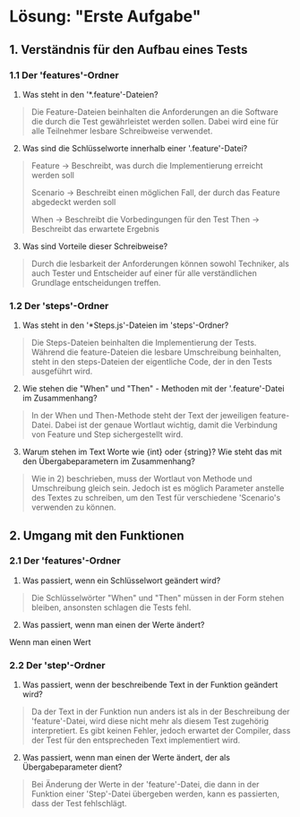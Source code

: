 # Lösung: "Erste Aufgabe"

## 1. Verständnis für den Aufbau eines Tests

### 1.1 Der 'features'-Ordner

1) Was steht in den '*.feature'-Dateien?

> Die Feature-Dateien beinhalten die Anforderungen an die Software die durch die Test gewährleistet werden sollen.
> Dabei wird eine für alle Teilnehmer lesbare Schreibweise verwendet.

2) Was sind die Schlüsselworte innerhalb einer '.feature'-Datei?

> Feature -> Beschreibt, was durch die Implementierung erreicht werden soll
>
> Scenario -> Beschreibt einen möglichen Fall, der durch das Feature abgedeckt werden soll
>
> When -> Beschreibt die Vorbedingungen für den Test
> Then -> Beschreibt das erwartete Ergebnis

3) Was sind Vorteile dieser Schreibweise?

> Durch die lesbarkeit der Anforderungen können sowohl Techniker, als auch Tester und Entscheider auf einer für alle
> verständlichen Grundlage entscheidungen treffen.

### 1.2 Der 'steps'-Ordner

1) Was steht in den '*Steps.js'-Dateien im 'steps'-Ordner?

> Die Steps-Dateien beinhalten die Implementierung der Tests. Während die feature-Dateien die lesbare Umschreibung
> beinhalten, steht in den steps-Dateien der eigentliche Code, der in den Tests ausgeführt wird.

2) Wie stehen die "When" und "Then" - Methoden mit der '.feature'-Datei im Zusammenhang?
   
> In der When und Then-Methode steht der Text der jeweiligen feature-Datei. Dabei ist der genaue Wortlaut wichtig, damit
> die Verbindung von Feature und Step sichergestellt wird.

3) Warum stehen im Text Worte wie {int} oder {string}? Wie steht das mit den Übergabeparametern im Zusammenhang?

> Wie in 2) beschrieben, muss der Wortlaut von Methode und Umschreibung gleich sein. Jedoch ist es möglich Parameter anstelle
> des Textes zu schreiben, um den Test für verschiedene 'Scenario's verwenden zu können.

## 2. Umgang mit den Funktionen

### 2.1 Der 'features'-Ordner

1) Was passiert, wenn ein Schlüsselwort geändert wird?

> Die Schlüsselwörter "When" und "Then" müssen in der Form stehen bleiben, ansonsten schlagen die Tests fehl.

2) Was passiert, wenn man einen der Werte ändert?

Wenn man einen Wert

### 2.2 Der 'step'-Ordner

1) Was passiert, wenn der beschreibende Text in der Funktion geändert wird?

> Da der Text in der Funktion nun anders ist als in der Beschreibung der 'feature'-Datei, wird diese nicht mehr als diesem
> Test zugehörig interpretiert. Es gibt keinen Fehler, jedoch erwartet der Compiler, dass der Test für den entsprecheden 
> Text implementiert wird.

2) Was passiert, wenn man einen der Werte ändert, der als Übergabeparameter dient?

> Bei Änderung der Werte in der 'feature'-Datei, die dann in der Funktion einer 'Step'-Datei übergeben werden, kann es passierten,
> dass der Test fehlschlägt.
